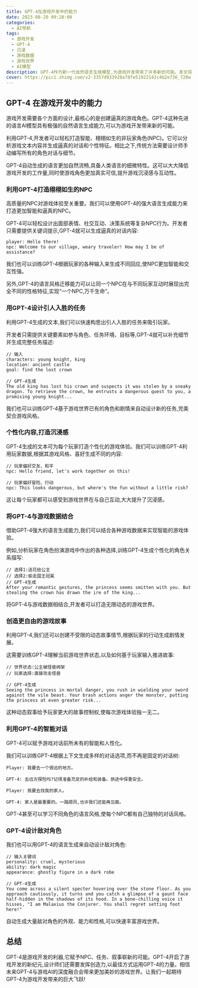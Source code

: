 ```yaml
---
title: GPT-4在游戏开发中的能力
date: 2023-08-20 09:28:00
categories:
  - AI导航
tags:
  - 游戏开发
  - GPT-4
  - 沉浸
  - 游戏数据
  - 游戏世界
  - AI模型
description: GPT-4作为新一代自然语言生成模型,为游戏开发带来了许多新的可能。本文将探讨如何利用GPT-4的新功能来创建更深入更具沉浸感的游戏世界。
cover: https://pic1.zhimg.com/v2-3357d933928a78fe51922142c4b2e736_720w.jpg?source=172ae18b1
---
```


## GPT-4 在游戏开发中的能力

游戏开发需要各个方面的设计,最核心的是创建逼真的游戏角色。GPT-4这种先进的语言AI模型具有极强的自然语言生成能力,可以为游戏开发带来新的可能。

利用GPT-4,开发者可以轻松打造智能、栩栩如生的非玩家角色(NPC)。它可以分析游戏文本内容并生成逼真的对话和个性特征。相比之下,传统方法需要设计师手动编写所有的角色对话与细节。

GPT-4自动生成的语言更加自然流畅,具备人类语言的细微特性。这可以大大降低游戏开发的工作量,同时使游戏角色更加真实可信,提升游戏沉浸感与互动性。

### 利用GPT-4打造栩栩如生的NPC

高质量的NPC对游戏体验至关重要。我们可以使用GPT-4的强大语言生成能力来打造更加智能和逼真的NPC。

GPT-4可以轻松设计出面部表情、社交互动、决策系统等复杂NPC行为。开发者只需要提供关键词提示,GPT-4就可以生成逼真的对话内容:

````
player: Hello there! 
npc: Welcome to our village, weary traveler! How may I be of assistance?
````

我们也可以训练GPT-4根据玩家的各种输入来生成不同回应,使NPC更加智能和交互性强。

另外,GPT-4的语言风格迁移能力可以让同一个NPC在与不同玩家互动时展现出完全不同的性格特征,实现“一个NPC,万千生命”。

### 用GPT-4设计引人入胜的任务

利用GPT-4生成的文本,我们可以快速构思出引人入胜的任务来吸引玩家。

开发者只需提供关键要素如参与角色、任务环境、目标等,GPT-4就可以补充细节并生成完整任务描述:

````
// 输入
characters: young knight, king
location: ancient castle  
goal: find the lost crown

// GPT-4生成
The old king has lost his crown and suspects it was stolen by a sneaky dragon. To retrieve the crown, he entrusts a dangerous quest to you, a promising young knight...
````

我们也可以训练GPT-4基于游戏世界已有的角色和剧情来自动设计新的任务,完美契合游戏风格。

### 个性化内容,打造沉浸感

GPT-4生成的文本可为每个玩家打造个性化的游戏体验。我们可以训练GPT-4利用玩家数据,根据其游戏风格、喜好生成不同的内容:

````
// 玩家偏好交友、和平
npc: Hello friend, let's work together on this! 

// 玩家偏好冒险、行动
npc: This looks dangerous, but where's the fun without a little risk?
````

这让每个玩家都可以感受到游戏世界在与自己互动,大大提升了沉浸感。

### 将GPT-4与游戏数据结合

借助GPT-4强大的语言生成能力,我们可以结合各种游戏数据来实现智能的游戏体验。

例如,分析玩家在角色扮演游戏中作出的各种选择,训练GPT-4生成个性化的角色关系描写:

```
// 选择1:送花给公主
// 选择2:偷走国王冠冕
// GPT-4生成
After your romantic gestures, the princess seems smitten with you. But stealing the crown has drawn the ire of the king... 
```

将GPT-4与游戏数据相结合,开发者可以打造无限动态的游戏世界。

### 创造更自由的游戏故事

利用GPT-4,我们还可以创建不受限的动态故事情节,根据玩家的行动生成剧情发展。

这需要训练GPT-4理解当前游戏世界状态,以及如何基于玩家输入推进故事:

```
// 世界状态:公主被怪兽绑架
// 玩家选择:直接攻击怪兽

// GPT-4生成
Seeing the princess in mortal danger, you rush in wielding your sword against the vile beast. Your brash actions anger the monster, putting the princess at even greater risk...
```

这种动态叙事给予玩家更大的故事控制权,使每次游戏体验独一无二。

### 利用GPT-4的智能对话

GPT-4可以赋予游戏对话前所未有的智能和人性化。

我们可以训练GPT-4根据上下文生成多样的对话选项,而不再是固定的对话树:

```
Player: 我要去一个很远的地方。

GPT-4: 去远方探险吗?记得准备充足的补给和装备。旅途中保重安全。

Player: 我要去找我的家人。 

GPT-4: 家人是最重要的。一路顺风,也许我们还能再见面。
```

GPT-4甚至可以学习不同角色的语言风格,使每个NPC都有自己独特的对话风格。

### GPT-4设计敌对角色

我们也可以用GPT-4的语言生成来自动设计敌对角色:

```
// 输入关键词
personality: cruel, mysterious
ability: dark magic
appearance: ghostly figure in a dark robe  

// GPT-4生成
You come across a silent specter hovering over the stone floor. As you approach cautiously, it turns and you catch a glimpse of a gaunt face half-hidden in the shadows of its hood. In a bone-chilling voice it hisses, "I am Malaxius the Conjurer. You shall regret setting foot here!"
```

自动生成大量敌对角色的外观、能力和性格,可以快速丰富游戏世界。

## 总结

GPT-4是游戏开发的利器,它赋予NPC、任务、叙事崭新的可能。GPT-4开启了游戏开发的新纪元,设计师们还需要发挥创造力,以最佳方式运用GPT-4的力量。相信未来GPT-4与游戏AI的深度融合会带来更加美妙的游戏世界。让我们一起期待GPT-4为游戏开发带来的巨大飞跃!